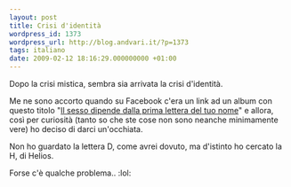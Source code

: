 ```yaml
---
layout: post
title: Crisi d'identità
wordpress_id: 1373
wordpress_url: http://blog.andvari.it/?p=1373
tags: italiano
date: 2009-02-12 18:16:29.000000000 +01:00
---
```

Dopo la crisi mistica, sembra sia arrivata la crisi d'identità.

Me ne sono accorto quando su Facebook c'era un link ad un album con questo titolo "<a onclick="ft(&quot;4:1:82:0:1:::::665507303:1::::0:44590632295927775::0.058676525999048::0&quot;,&quot;1234466007:97630d79e157d9c598111dda9bd7d711&quot;,&quot;clk&quot;,0,&quot;nf&quot;);" href="http://www.facebook.com/album.php?aid=12556&amp;id=1520885792&amp;ref=nf">Il sesso dipende dalla prima lettera del tuo nome</a>" e allora, così per curiosità (tanto so che ste cose non sono neanche minimamente vere) ho deciso di darci un'occhiata.

Non ho guardato la lettera D, come avrei dovuto, ma d'istinto ho cercato la H, di Helios.

Forse c'è qualche problema.. :lol:

